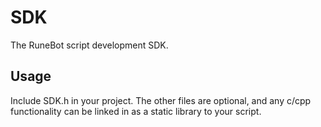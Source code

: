 # SDK
The RuneBot script development SDK.

## Usage
Include SDK.h in your project. The other files are optional, and any c/cpp functionality can be linked in as a static library to your script.
